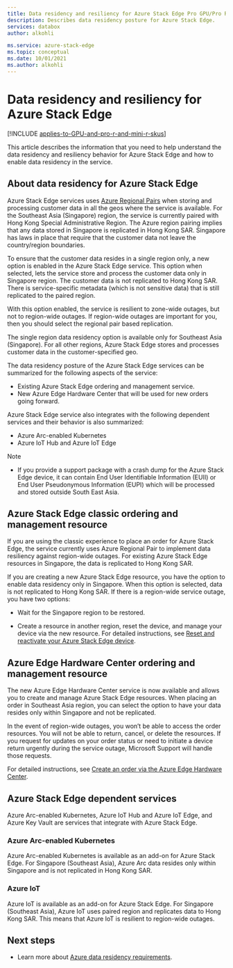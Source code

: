 ```yaml
---
title: Data residency and resiliency for Azure Stack Edge Pro GPU/Pro R/Mini R 
description: Describes data residency posture for Azure Stack Edge.
services: databox
author: alkohli

ms.service: azure-stack-edge
ms.topic: conceptual
ms.date: 10/01/2021
ms.author: alkohli
---
```


# Data residency and resiliency for Azure Stack Edge 

[!INCLUDE [applies-to-GPU-and-pro-r-and-mini-r-skus](../../includes/azure-stack-edge-applies-to-gpu-pro-r-mini-r-sku.md)]

This article describes the information that you need to help understand the data residency and resiliency behavior for Azure Stack Edge and how to enable data residency in the service.  

## About data residency for Azure Stack Edge 

Azure Stack Edge services uses [Azure Regional Pairs](../availability-zones/cross-region-replication-azure.md#azure-paired-regions) when storing and processing customer data in all the geos where the service is available. For the Southeast Asia (Singapore) region, the service is currently paired with Hong Kong Special Administrative Region. The Azure region pairing implies that any data stored in Singapore is replicated in Hong Kong SAR. Singapore has laws in place that require that the customer data not leave the country/region boundaries. 

To ensure that the customer data resides in a single region only, a new option is enabled in the Azure Stack Edge service. This option when selected, lets the service store and process the customer data only in Singapore region. The customer data is not replicated to Hong Kong SAR. There is service-specific metadata (which is not sensitive data) that is still replicated to the paired region.  

With this option enabled, the service is resilient to zone-wide outages, but not to region-wide outages. If region-wide outages are important for you, then you should select the regional pair based replication.

The single region data residency option is available only for Southeast Asia (Singapore). For all other regions, Azure Stack Edge stores and processes customer data in the customer-specified geo.

The data residency posture of the Azure Stack Edge services can be summarized for the following aspects of the service:

- Existing Azure Stack Edge ordering and management service.
- New Azure Edge Hardware Center that will be used for new orders going forward.
<!--- Telemetry for the device and the service.
- Proactive Support log collection where any logs that the service generates are stored in a single region and are not replicated to the paired region.-->

Azure Stack Edge service also integrates with the following dependent services and their behavior is also summarized: 

- Azure Arc-enabled Kubernetes
- Azure IoT Hub and Azure IoT Edge
<!--- Azure Key Vault -->

> [!NOTE]
> - If you provide a support package with a crash dump for the Azure Stack Edge device, it can contain End User Identifiable Information (EUII) or End User Pseudonymous Information (EUPI) which will be processed and stored outside South East Asia.

## Azure Stack Edge classic ordering and management resource 

If you are using the classic experience to place an order for Azure Stack Edge, the service currently uses Azure Regional Pair to implement data resiliency against region-wide outages. For existing Azure Stack Edge resources in Singapore, the data is replicated to Hong Kong SAR.

If you are creating a new Azure Stack Edge resource, you have the option to enable data residency only in Singapore. When this option is selected, data is not replicated to Hong Kong SAR. If there is a region-wide service outage, you have two options:

- Wait for the Singapore region to be restored.

- Create a resource in another region, reset the device, and manage your device via the new resource. For detailed instructions, see [Reset and reactivate your Azure Stack Edge device](azure-stack-edge-reset-reactivate-device.yml).

## Azure Edge Hardware Center ordering and management resource 

The new Azure Edge Hardware Center service is now available and allows you to create and manage Azure Stack Edge resources. When placing an order in Southeast Asia region, you can select the option to have your data resides only within Singapore and not be replicated. 

In the event of region-wide outages, you won’t be able to access the order resources. You will not be able to return, cancel, or delete the resources. If you request for updates on your order status or need to initiate a device return urgently during the service outage, Microsoft Support will handle those requests.

For detailed instructions, see [Create an order via the Azure Edge Hardware Center](azure-stack-edge-gpu-deploy-prep.md#create-a-new-resource).


<!--## Azure Stack Edge telemetry

As Azure Stack Edge is a first-party Microsoft device, the telemetry from the device is automatically collected (without the user consent) and sent to Microsoft. This telemetry is stored in a common central location. This gathered telemetry provides valuable insights into enterprise deployments of Azure Stack Edge. This telemetry is also used for security, health, quality, and performance analysis.

- Microsoft collects telemetry for the infrastructure VMs (for example, Kubernetes master VM and Kubernetes worker VM) deployed on your Azure Stack Edge device and hosts. Telemetry is also gathered for other services that run on Azure Stack Edge device (for example, local Azure Resource Manager, Kubernetes dashboard). 
- The telemetry data is encrypted-in-transit as well at rest.
- Raw telemetry data sent to Microsoft is retained for 90 days. Aggregated data is retained for longer.
- For all the containerized workloads (deployed via IoT Edge and Kubernetes) and VM workloads, the application data is considered as the customer data. This data can only be accessed by the customer unless it pertains to the underlying infrastructure. 

For more information, see [Use the Kubernetes dashboard to monitor the Kubernetes cluster health on your Azure Stack Edge Pro device](azure-stack-edge-gpu-monitor-kubernetes-dashboard.md).-->

## Azure Stack Edge dependent services

Azure Arc-enabled Kubernetes, Azure IoT Hub and Azure IoT Edge, and Azure Key Vault are services that integrate with Azure Stack Edge.

### Azure Arc-enabled Kubernetes 

Azure Arc-enabled Kubernetes is available as an add-on for Azure Stack Edge. For Singapore (Southeast Asia), Azure Arc data resides only within Singapore and is not replicated in Hong Kong SAR. <!--If there is a region-wide outage, the service is not resilient.-->

<!--For all other regions, Azure Arc supports Azure Regional Pair and is resilient to any region-wide outages.--> 
<!--For more information, see [Data residency and resiliency for Azure Arc-enabled Kubernetes clusters]().-->


### Azure IoT

Azure IoT is available as an add-on for Azure Stack Edge. For Singapore (Southeast Asia), Azure IoT uses paired region and replicates data to Hong Kong SAR. This means that Azure IoT is resilient to region-wide outages. 

<!--For more information, see [Data residency and resiliency for Azure IoT]().-->


<!--### Azure Key Vault

Azure Key Vault currently uses Azure Regional Pair for region outage resiliency. For new Azure Key Vault resources, an option is now available that can be enabled at the subscription level. When enabled, if your service is deployed in Singapore (Southeast Asia), you can control the data replication to Hong Kong SAR. 

If you choose to store and process the data only in Singapore region, then the service will not be resilient to region-wide outages. -->
<!--For more information, see [Data residency and resiliency for Azure Key Vault]().-->

## Next steps

- Learn more about [Azure data residency requirements](https://azure.microsoft.com/global-infrastructure/data-residency/).
